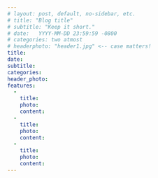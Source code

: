```yaml
---
# layout: post, default, no-sidebar, etc.
# title: "Blog title"
# subtitle: "Keep it short."
# date:   YYYY-MM-DD 23:59:59 -0800
# categories: two atmost
# headerphoto: "header1.jpg" <-- case matters!
title: 
date: 
subtitle: 
categories:
header_photo:
features:
  -
    title:
    photo:
    content:
  -
    title:
    photo:
    content:
  -
    title:
    photo:
    content:
---
```

